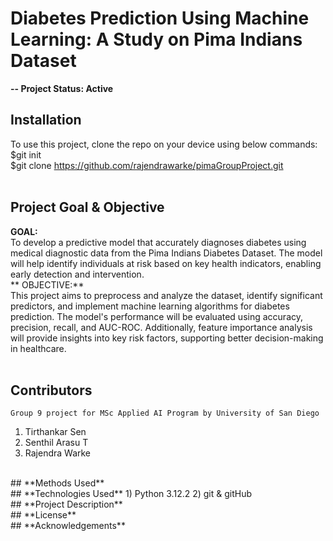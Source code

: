 # Diabetes Prediction Using Machine Learning: A Study on Pima Indians Dataset  
**-- Project Status: Active**  
## **Installation**  
To use this project, clone the repo on your device using below commands:  
$git init  
$git clone https://github.com/rajendrawarke/pimaGroupProject.git  
<br>  
## **Project Goal & Objective**  
**GOAL:**  
To develop a predictive model that accurately diagnoses diabetes using medical diagnostic data from the Pima Indians Diabetes Dataset. The model will help identify individuals at risk based on key health indicators, enabling early detection and intervention.  
** OBJECTIVE:**  
This project aims to preprocess and analyze the dataset, identify significant predictors, and implement machine learning algorithms for diabetes prediction. The model's performance will be evaluated using accuracy, precision, recall, and AUC-ROC. Additionally, feature importance analysis will provide insights into key risk factors, supporting better decision-making in healthcare.  
<br>  
## **Contributors**  
`Group 9 project for MSc Applied AI Program by University of San Diego`  
1) Tirthankar Sen  
2) Senthil Arasu T  
3) Rajendra Warke  
<br>  
## **Methods Used**  
<br>  
## **Technologies Used**  
1) Python 3.12.2  
2) git & gitHub  
<br>  
## **Project Description**  
<br>  
## **License**  
<br>  
## **Acknowledgements**  
